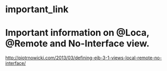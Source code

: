 # important_link

# Important information on @Loca, @Remote and No-Interface view.

http://piotrnowicki.com/2013/03/defining-ejb-3-1-views-local-remote-no-interface/

